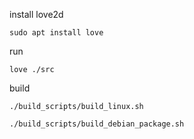 install love2d

```
sudo apt install love
```

run

```
love ./src
```

build

```
./build_scripts/build_linux.sh
```

```
./build_scripts/build_debian_package.sh
```